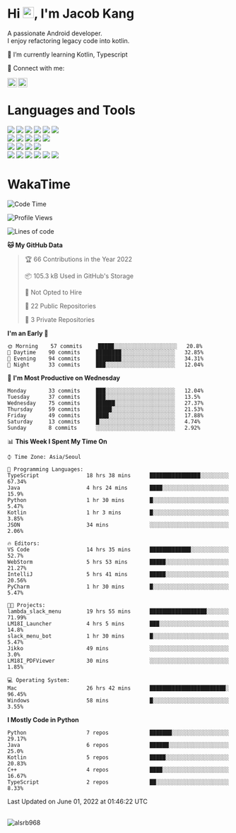 # Hi <img src="https://media.giphy.com/media/hvRJCLFzcasrR4ia7z/giphy.gif" width="25px">, I'm Jacob Kang
A passionate Android developer.
</br>
I enjoy refactoring legacy code into kotlin.

🌱 I’m currently learning Kotlin, Typescript

🤝 Connect with me:

<a href="https://www.linkedin.com/in/minkyu-kang-b7477b1b2/"><img align="left" src="https://raw.githubusercontent.com/yushi1007/yushi1007/main/images/linkedin.svg" alt="Minkyu Kang | LinkedIn" width="21px"/></a>
<a href="https://www.instagram.com/_jacob_kang/"><img align="left" src="https://raw.githubusercontent.com/yushi1007/yushi1007/main/images/instagram.svg" alt="Jacob Kang | Instagram" width="21px"/></a>

</br>

# Languages and Tools

<div align="left">
<img src="https://img.shields.io/badge/java-007396?logo=java&logoColor=white"/>
<img src="https://img.shields.io/badge/kotlin-7F52FF?logo=kotlin&logoColor=white"/>
<img src="https://img.shields.io/badge/python-3776AB?logo=python&logoColor=white"/>
<img src="https://img.shields.io/badge/bash shell-4EAA25?logo=gnubash&logoColor=white"/>
<img src="https://img.shields.io/badge/c-A8B9CC?logo=c&logoColor=white"/>
<img src="https://img.shields.io/badge/c++-00599C?logo=c%2b%2b&logoColor=white"/>
</div>
<div align="left">
<img src="https://img.shields.io/badge/git-F05032?logo=git&logoColor=white"/>
<img src="https://img.shields.io/badge/github-181717?logo=github&logoColor=white"/>
<img src="https://img.shields.io/badge/mysql-4479A1?logo=mysql&logoColor=white"/>
<img src="https://img.shields.io/badge/sqlite-003B57?logo=sqlite&logoColor=white"/>
<img src="https://img.shields.io/badge/amazon AWS-232F3E?logo=amazonaws&logoColor=white"/>
</div>
<div align="left">
<img src="https://img.shields.io/badge/android-3DDC84?logo=android&logoColor=white"/>
<img src="https://img.shields.io/badge/linux-FCC624?logo=linux&logoColor=white"/>
<img src="https://img.shields.io/badge/flask-000000?logo=flask&logoColor=white"/>
<img src="https://img.shields.io/badge/arduino-00979D?logo=arduino&logoColor=white"/>
</div>
<div align="left">
<img src="https://img.shields.io/badge/slack-4A154B?logo=slack&logoColor=white"/>
<img src="https://img.shields.io/badge/notion-000000?logo=notion&logoColor=white"/>
<img src="https://img.shields.io/badge/jira-0052CC?logo=jira&logoColor=white"/>
<img src="https://img.shields.io/badge/postman-FF6C37?logo=postman&logoColor=white"/>
<img src="https://img.shields.io/badge/intellij-000000?logo=intellijidea&logoColor=white"/>
<img src="https://img.shields.io/badge/pycharm-000000?logo=pycharm&logoColor=white"/>
</div>

# WakaTime

<!--START_SECTION:waka-->
![Code Time](http://img.shields.io/badge/Code%20Time-0%20secs-blue)

![Profile Views](http://img.shields.io/badge/Profile%20Views-18-blue)

![Lines of code](https://img.shields.io/badge/From%20Hello%20World%20I%27ve%20Written-99%20Thousand%20lines%20of%20code-blue)

**🐱 My GitHub Data** 

> 🏆 66 Contributions in the Year 2022
 > 
> 📦 105.3 kB Used in GitHub's Storage 
 > 
> 🚫 Not Opted to Hire
 > 
> 📜 22 Public Repositories 
 > 
> 🔑 3 Private Repositories  
 > 
**I'm an Early 🐤** 

```text
🌞 Morning    57 commits     █████░░░░░░░░░░░░░░░░░░░░   20.8% 
🌆 Daytime    90 commits     ████████░░░░░░░░░░░░░░░░░   32.85% 
🌃 Evening    94 commits     ████████░░░░░░░░░░░░░░░░░   34.31% 
🌙 Night      33 commits     ███░░░░░░░░░░░░░░░░░░░░░░   12.04%

```
📅 **I'm Most Productive on Wednesday** 

```text
Monday       33 commits     ███░░░░░░░░░░░░░░░░░░░░░░   12.04% 
Tuesday      37 commits     ███░░░░░░░░░░░░░░░░░░░░░░   13.5% 
Wednesday    75 commits     ██████░░░░░░░░░░░░░░░░░░░   27.37% 
Thursday     59 commits     █████░░░░░░░░░░░░░░░░░░░░   21.53% 
Friday       49 commits     ████░░░░░░░░░░░░░░░░░░░░░   17.88% 
Saturday     13 commits     █░░░░░░░░░░░░░░░░░░░░░░░░   4.74% 
Sunday       8 commits      ░░░░░░░░░░░░░░░░░░░░░░░░░   2.92%

```


📊 **This Week I Spent My Time On** 

```text
⌚︎ Time Zone: Asia/Seoul

💬 Programming Languages: 
TypeScript               18 hrs 38 mins      ████████████████░░░░░░░░░   67.34% 
Java                     4 hrs 24 mins       ████░░░░░░░░░░░░░░░░░░░░░   15.9% 
Python                   1 hr 30 mins        █░░░░░░░░░░░░░░░░░░░░░░░░   5.47% 
Kotlin                   1 hr 3 mins         █░░░░░░░░░░░░░░░░░░░░░░░░   3.85% 
JSON                     34 mins             ░░░░░░░░░░░░░░░░░░░░░░░░░   2.06%

🔥 Editors: 
VS Code                  14 hrs 35 mins      █████████████░░░░░░░░░░░░   52.7% 
WebStorm                 5 hrs 53 mins       █████░░░░░░░░░░░░░░░░░░░░   21.27% 
IntelliJ                 5 hrs 41 mins       █████░░░░░░░░░░░░░░░░░░░░   20.56% 
PyCharm                  1 hr 30 mins        █░░░░░░░░░░░░░░░░░░░░░░░░   5.47%

🐱‍💻 Projects: 
lambda_slack_menu        19 hrs 55 mins      ██████████████████░░░░░░░   71.99% 
LM18I_Launcher           4 hrs 5 mins        ███░░░░░░░░░░░░░░░░░░░░░░   14.8% 
slack_menu_bot           1 hr 30 mins        █░░░░░░░░░░░░░░░░░░░░░░░░   5.47% 
Jikko                    49 mins             ░░░░░░░░░░░░░░░░░░░░░░░░░   3.0% 
LM18I_PDFViewer          30 mins             ░░░░░░░░░░░░░░░░░░░░░░░░░   1.85%

💻 Operating System: 
Mac                      26 hrs 42 mins      ████████████████████████░   96.45% 
Windows                  58 mins             █░░░░░░░░░░░░░░░░░░░░░░░░   3.55%

```

**I Mostly Code in Python** 

```text
Python                   7 repos             ███████░░░░░░░░░░░░░░░░░░   29.17% 
Java                     6 repos             ██████░░░░░░░░░░░░░░░░░░░   25.0% 
Kotlin                   5 repos             █████░░░░░░░░░░░░░░░░░░░░   20.83% 
C++                      4 repos             ████░░░░░░░░░░░░░░░░░░░░░   16.67% 
TypeScript               2 repos             ██░░░░░░░░░░░░░░░░░░░░░░░   8.33%

```



 Last Updated on June 01, 2022 at 01:46:22 UTC
<!--END_SECTION:waka-->

</br>

<div align="left">
<img align="left" src="https://github-readme-stats.vercel.app/api/top-langs?username=alsrb968&show_icons=true&locale=en&layout=compact&theme=dark" alt="alsrb968" />
</div>
